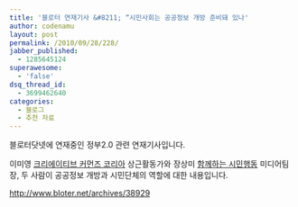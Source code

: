 ```yaml
---
title: '블로터 연재기사 &#8211; “시민사회는 공공정보 개방 준비돼 있나'
author: codenamu
layout: post
permalink: /2010/09/28/228/
jabber_published:
  - 1285645124
superawesome:
  - 'false'
dsq_thread_id:
  - 3699462640
categories:
  - 블로그
  - 추천 자료
---
```

블로터닷넷에 연재중인 정부2.0 관련 연재기사입니다.

이미영 <a href="http://www.creativecommons.or.kr/" target="_blank">크리에이티브 커먼즈 코리아</a> 상근활동가와 장상미 <a href="http://www.action.or.kr/" target="_blank">함께하는 시민행동</a> 미디어팀장, 두 사람이 공공정보 개방과 시민단체의 역할에 대한 내용입니다.

<http://www.bloter.net/archives/38929>
